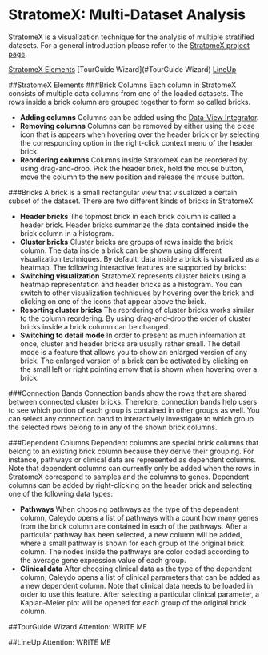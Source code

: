 # StratomeX: Multi-Dataset Analysis
StratomeX is a visualization technique for the analysis of multiple stratified datasets. For a general introduction please refer to the [StratomeX project page](http://stratomex.calyedo.org/). 

[StratomeX Elements](#StratomeX_Elements)
[TourGuide Wizard](#TourGuide Wizard)
[LineUp](#LineUp)

[](http://www.youtube.com/watch?v=UcKDbGqHsdE)

##StratomeX Elements
###Brick Columns
Each column in StratomeX consists of multiple data columns from one of the loaded datasets. The rows inside a brick column are grouped together to form so called bricks.

 * **Adding columns** Columns can be added using the [Data-View Integrator](dvi.md).
 * **Removing columns** Columns can be removed by either using the close icon that is appears when hovering over the header brick or by selecting the corresponding option in the right-click context menu of the header brick.
 * **Reordering columns** Columns inside StratomeX can be reordered by using drag-and-drop. Pick the header brick, hold the mouse button, move the column to the new position and release the mouse button.

###Bricks
A brick is a small rectangular view that visualized a certain subset of the dataset. There are two different kinds of bricks in StratomeX:

 * **Header bricks** The topmost brick in each brick column is called a header brick. Header bricks summarize the data contained inside the brick column in a histogram.
 * **Cluster bricks** Cluster bricks are groups of rows inside the brick column. The data inside a brick can be shown using different visualization techniques. By default, data inside a brick is visualized as a heatmap. The following interactive features are supported by bricks:
 * **Switching visualization** StratomeX represents cluster bricks using a heatmap representation and header bricks as a histogram. You can switch to other visualization techniques by hovering over the brick and clicking on one of the icons that appear above the brick.
 * **Resorting cluster bricks** The reordering of cluster bricks works similar to the column reordering. By using drag-and-drop the order of cluster bricks inside a brick column can be changed.
 * **Switching to detail mode** In order to present as much information at once, cluster and header bricks are usually rather small. The detail mode is a feature that allows you to show an enlarged version of any brick. The enlarged version of a brick can be activated by clicking on the small left or right pointing arrow that is shown when hovering over a brick.

###Connection Bands
Connection bands show the rows that are shared between connected cluster bricks. Therefore, connection bands help users to see which portion of each group is contained in other groups as well. You can select any connection band to interactively investigate to which group the selected rows belong to in any of the shown brick columns.

###Dependent Columns
Dependent columns are special brick columns that belong to an existing brick column because they derive their grouping. For instance, pathways or clinical data are represented as dependent columns. Note that dependent columns can currently only be added when the rows in StratomeX correspond to samples and the columns to genes. Dependent columns can be added by right-clicking on the header brick and selecting one of the following data types:

 * **Pathways** When choosing pathways as the type of the dependent column, Caleydo opens a list of pathways with a count how many genes from the brick column are contained in each of the pathways. After a particular pathway has been selected, a new column will be added, where a small pathway is shown for each group of the original brick column. The nodes inside the pathways are color coded according to the average gene expression value of each group.
 * **Clinical data** After choosing clinical data as the type of the dependent column, Caleydo opens a list of clinical parameters that can be added as a new dependent column. Note that clinical data needs to be loaded in order to use this feature. After selecting a particular clinical parameter, a Kaplan-Meier plot will be opened for each group of the original brick column.

##TourGuide Wizard
Attention: WRITE ME

##LineUp
Attention: WRITE ME

